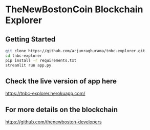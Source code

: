 # TheNewBostonCoin Blockchain Explorer

## Getting Started
```bash
git clone https://github.com/arjunraghurama/tnbc-explorer.git
cd tnbc-explorer
pip install -r requirements.txt
streamlit run app.py
```

## Check the live version of app here
https://tnbc-explorer.herokuapp.com/
  
## For more details on the blockchain
https://github.com/thenewboston-developers


